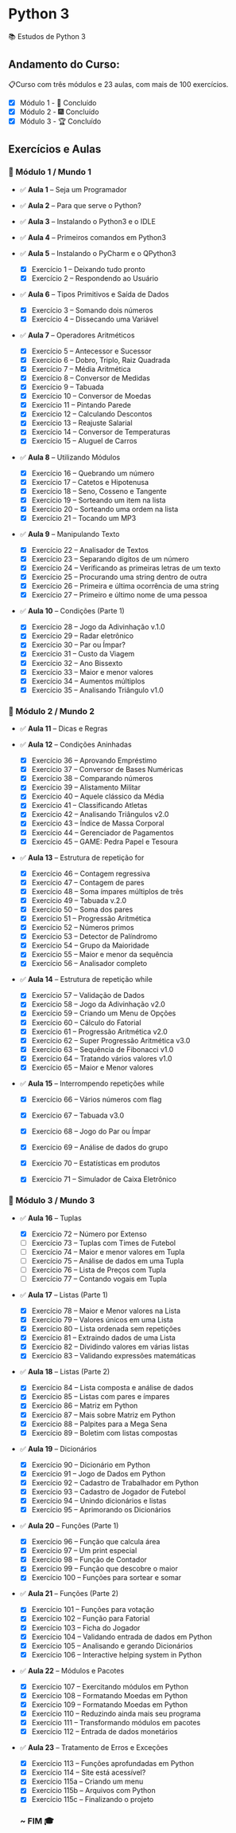 # Python 3
📚 Estudos de Python 3

## Andamento do Curso:
📋Curso com três módulos e 23 aulas, com mais de 100 exercícios.
- [x] Módulo 1 - 🎉 Concluído
- [x] Módulo 2 - 🎆 Concluído
- [x] Módulo 3 - 🏆 Concluído

## Exercícios e Aulas
### 📗 Módulo 1 / Mundo 1 
- ✅ **Aula 1** – Seja um Programador
- ✅ **Aula 2** – Para que serve o Python?
- ✅ **Aula 3** – Instalando o Python3 e o IDLE
- ✅ **Aula 4** – Primeiros comandos em Python3
- ✅ **Aula 5** – Instalando o PyCharm e o QPython3
  
     - [x] Exercício 1 – Deixando tudo pronto
     - [x] Exercício 2 – Respondendo ao Usuário
- ✅ **Aula 6** – Tipos Primitivos e Saída de Dados

     - [x] Exercício 3 – Somando dois números
     - [x] Exercício 4 – Dissecando uma Variável
- ✅ **Aula 7** – Operadores Aritméticos
 
     - [x] Exercício 5 – Antecessor e Sucessor
     - [x] Exercício 6 – Dobro, Triplo, Raiz Quadrada
     - [x] Exercício 7 – Média Aritmética
     - [x] Exercício 8 – Conversor de Medidas
     - [x] Exercício 9 – Tabuada
     - [x] Exercício 10 – Conversor de Moedas
     - [x] Exercício 11 – Pintando Parede
     - [x] Exercício 12 – Calculando Descontos
     - [x] Exercício 13 – Reajuste Salarial
     - [x] Exercício 14 – Conversor de Temperaturas
     - [x] Exercício 15 – Aluguel de Carros
- ✅ **Aula 8** – Utilizando Módulos
 
     - [x] Exercício 16 – Quebrando um número
     - [x] Exercício 17 – Catetos e Hipotenusa
     - [x] Exercício 18 – Seno, Cosseno e Tangente
     - [x] Exercício 19 – Sorteando um item na lista
     - [x] Exercício 20 – Sorteando uma ordem na lista
     - [x] Exercício 21 – Tocando um MP3
- ✅ **Aula 9** – Manipulando Texto
 
     - [x] Exercício 22 – Analisador de Textos
     - [x] Exercício 23 – Separando dígitos de um número
     - [x] Exercício 24 – Verificando as primeiras letras de um texto
     - [x] Exercício 25 – Procurando uma string dentro de outra
     - [x] Exercício 26 – Primeira e última ocorrência de uma string
     - [x] Exercício 27 – Primeiro e último nome de uma pessoa
- ✅ **Aula 10** – Condições (Parte 1)
 
     - [x] Exercício 28 – Jogo da Adivinhação v.1.0
     - [x] Exercício 29 – Radar eletrônico
     - [x] Exercício 30 – Par ou Ímpar?
     - [x] Exercício 31 – Custo da Viagem
     - [x] Exercício 32 – Ano Bissexto
     - [x] Exercício 33 – Maior e menor valores
     - [x] Exercício 34 – Aumentos múltiplos
     - [x] Exercício 35 – Analisando Triângulo v1.0

### 📘 Módulo 2 / Mundo 2 
- ✅ **Aula 11** – Dicas e Regras
- ✅ **Aula 12** – Condições Aninhadas
       
    - [x] Exercício 36 – Aprovando Empréstimo
    - [x] Exercício 37 – Conversor de Bases Numéricas
    - [x] Exercício 38 – Comparando números
    - [x] Exercício 39 – Alistamento Militar
    - [x] Exercício 40 – Aquele clássico da Média
    - [x] Exercício 41 – Classificando Atletas
    - [x] Exercício 42 – Analisando Triângulos v2.0
    - [x] Exercício 43 – Índice de Massa Corporal
    - [x] Exercício 44 – Gerenciador de Pagamentos
    - [x] Exercício 45 – GAME: Pedra Papel e Tesoura
- ✅ **Aula 13** – Estrutura de repetição for
       
    - [x] Exercício 46 – Contagem regressiva
    - [x] Exercício 47 – Contagem de pares
    - [x] Exercício 48 – Soma ímpares múltiplos de três
    - [x] Exercício 49 – Tabuada v.2.0
    - [x] Exercício 50 – Soma dos pares
    - [x] Exercício 51 – Progressão Aritmética
    - [x] Exercício 52 – Números primos
    - [x] Exercício 53 – Detector de Palíndromo
    - [x] Exercício 54 – Grupo da Maioridade
    - [x] Exercício 55 – Maior e menor da sequência
    - [x] Exercício 56 – Analisador completo
- ✅ **Aula 14** – Estrutura de repetição while
         
    - [x] Exercício 57 – Validação de Dados
    - [x] Exercício 58 – Jogo da Adivinhação v2.0
    - [x] Exercício 59 – Criando um Menu de Opções
    - [x] Exercício 60 – Cálculo do Fatorial
    - [x] Exercício 61 – Progressão Aritmética v2.0
    - [x] Exercício 62 – Super Progressão Aritmética v3.0
    - [x] Exercício 63 – Sequência de Fibonacci v1.0
    - [x] Exercício 64 – Tratando vários valores v1.0
    - [x] Exercício 65 – Maior e Menor valores
- ✅ **Aula 15** – Interrompendo repetições while
         
    - [x] Exercício 66 – Vários números com flag
    - [x] Exercício 67 – Tabuada v3.0
    - [x] Exercício 68 – Jogo do Par ou Ímpar
    - [x] Exercício 69 – Análise de dados do grupo
    - [x] Exercício 70 – Estatísticas em produtos
    - [x] Exercício 71 – Simulador de Caixa Eletrônico


### 📕 Módulo 3 / Mundo 3 
- ✅ **Aula 16** – Tuplas
       
    - [x] Exercício 72 – Número por Extenso
    - [ ] Exercício 73 – Tuplas com Times de Futebol
    - [ ] Exercício 74 – Maior e menor valores em Tupla
    - [ ] Exercício 75 – Análise de dados em uma Tupla
    - [ ] Exercício 76 – Lista de Preços com Tupla
    - [ ] Exercício 77 – Contando vogais em Tupla

- ✅ **Aula 17** – Listas (Parte 1)
         
    - [x] Exercício 78 – Maior e Menor valores na Lista
    - [x] Exercício 79 – Valores únicos em uma Lista
    - [x] Exercício 80 – Lista ordenada sem repetições
    - [x] Exercício 81 – Extraindo dados de uma Lista
    - [x] Exercício 82 – Dividindo valores em várias listas
    - [x] Exercício 83 – Validando expressões matemáticas
- ✅ **Aula 18** – Listas (Parte 2)

    - [x] Exercício 84 – Lista composta e análise de dados
    - [x] Exercício 85 – Listas com pares e ímpares
    - [x] Exercício 86 – Matriz em Python
    - [x] Exercício 87 – Mais sobre Matriz em Python
    - [x] Exercício 88 – Palpites para a Mega Sena
    - [x] Exercício 89 – Boletim com listas compostas
- ✅ **Aula 19** – Dicionários

    - [x] Exercício 90 – Dicionário em Python
    - [x] Exercício 91 – Jogo de Dados em Python
    - [x] Exercício 92 – Cadastro de Trabalhador em Python
    - [x] Exercício 93 – Cadastro de Jogador de Futebol
    - [x] Exercício 94 – Unindo dicionários e listas
    - [x] Exercício 95 – Aprimorando os Dicionários
- ✅ **Aula 20** – Funções (Parte 1)

    - [x] Exercício 96 – Função que calcula área
    - [x] Exercício 97 – Um print especial
    - [x] Exercício 98 – Função de Contador
    - [x] Exercício 99 – Função que descobre o maior
    - [x] Exercício 100 – Funções para sortear e somar
- ✅ **Aula 21** – Funções (Parte 2)

    - [x] Exercício 101 – Funções para votação
    - [x] Exercício 102 – Função para Fatorial
    - [x] Exercício 103 – Ficha do Jogador
    - [x] Exercício 104 – Validando entrada de dados em Python
    - [x] Exercício 105 – Analisando e gerando Dicionários
    - [x] Exercício 106 – Interactive helping system in Python
- ✅ **Aula 22** – Módulos e Pacotes

    - [x] Exercício 107 – Exercitando módulos em Python
    - [x] Exercício 108 – Formatando Moedas em Python
    - [x] Exercício 109 – Formatando Moedas em Python
    - [x] Exercício 110 – Reduzindo ainda mais seu programa
    - [x] Exercício 111 – Transformando módulos em pacotes
    - [x] Exercício 112 – Entrada de dados monetários
- ✅ **Aula 23** – Tratamento de Erros e Exceções

    - [x] Exercício 113 – Funções aprofundadas em Python
    - [x] Exercício 114 – Site está acessível?
    - [x] Exercício 115a – Criando um menu
    - [x] Exercício 115b – Arquivos com Python
    - [x] Exercício 115c – Finalizando o projeto
 
  ### ~ FIM 🎓
 

